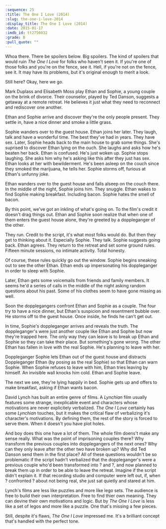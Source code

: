 ```yaml
---
:sequence: 25
:title: The One I Love (2014)
:slug: the-one-i-love-2014
:display_title: The One I Love (2014)
:date: 2015-01-17
:imdb_id: tt2756032
:grade: B
:pull_quote: ""
---
```

Whoa there. There be spoilers below. Big spoilers. The kind of spoilers that would ruin _The One I Love_ for folks who haven't seen it. If you're one of those folks and you're on the fence, see it. Hell, if you're not on the fence, see it. It may have its problems, but it's original enough to merit a look.

Still here? Okay, here we go.

Mark Duplass and Elisabeth Moss play Ethan and Sophie, a young couple on the brink of divorce. Their counselor, played by Ted Danson, suggests a getaway at a remote retreat. He believes it just what they need to reconnect and rediscover one another.

Ethan and Sophie arrive and discover they're the only people present. They settle in, have a nice dinner and smoke a little grass.

Sophie wanders over to the guest house. Ethan joins her later. They laugh, talk and have a wonderful time. The best they've had in years. They have sex. Later, Sophie heads back to the main house to grab some things. She's suprised to discover Ethan lying on the ouch. 
She laughs and asks how he's beaten her back. Ethan is confused. He's just woken up. Sophie stops laughing. She asks him why he's asking like this after they just has sex. Ethan looks at her with bewilderment. He's been asleep on the couch since they smoked the marijuana, he tells her. Sophie storms off, furious at Ethan's unfunny joke.

Ethan wanders over to the guest house and falls alseep on the couch there. In the middle of the night, Sophie joins him. They snuggle. Ethan wakes to find Sophie making breakfast. Including bacon. Sophie hates the smell of bacon.

By this point, we've got an inkling of what's going on. To the film's credit it doesn't drag things out. Ethan and Sophie soon realize that when one of them enters the guest house alone, they're greeted by a doppleganger of the other. 

They run. Credit to the script, it's what most folks would do. But then they get to thinking about it. Especially Sophie. They talk. Sophie suggests going back. Ethan agrees. They return to the retreat and set some ground rules. Fifteen minute sessions, no intimate activity. Total honesty.

Of course, these rules quickly go out the window. Sophie begins sneaking out to see the other Ethan. Ethan ends up impersonating his doppleganger in order to sleep with Sophie. 

Later, Ethan gets some voicemails from friends and family members. It seems he'd a series of calls in the middle of the night asking random questions about his past. Some of his clothes seem to have gone missing as well.

Soon the dopplegangers confront Ethan and Sophie as a couple. The four try to have a nice dinner, but Ethan's suspicion and resentment bubble over. He storms off to the guest house. Once inside, he finds he can't get out.

In time, Sophie's doppleganger arrives and reveals the truth. The doppleganger's were just another couple like Ethan and Sophie but now they're trapped here. The only way they can leave is to break up Ethan and Sophie so they can take their place. But something's gone wrong. The other Ethan has fallen in love with the real Sophie. He's planning to leave with her.

Doppleganger Sophie lets Ethan out of the guest house and distracts Doppleganger Ethan (by posing as the real Sophie) so that Ethan can warn Sophie. When Sophie refuses to leave with him, Ethan tries leaving by himself. An invisible wall knocks him cold. Ethan and Sophie leave. 

The next we see, they're lying happily in bed. Sophie gets up and offers to make breakfast, asking if Ethan wants bacon.


David Lynch has built an entire genre of films. A _Lynchian_ film usually features some strange, inexplicable event and characters whose motivations are never explicitely verbalized. _The One I Love_ certainly has some _Lynchian_ touches, but it makes the critical flaw of verbalizing it's character's motivations. By defining them, the rest of the story is forced to serve them. When it doesn't you have plot holes.

And boy does this one have a lot of them. The whole film doens't make any sense really. What was the point of imprisoning couples there? Why transform the previous couples into dopplegangers of the next ones? Why can they only leave after the other two have broken up? Why did Ted Danson send them in the first place? All of these questions wouldn't be so problematic if the script hadn't verbalized that the doppleganger's were a previous couple who'd been transformed into ? and ?, and now planned to break them up in order to be able to leave the retreat. Imagine if the script didn't explain it. If that recording studio and computer were left out, if, when ? confronted ? about not being real, she just sat quietly and stared at him. 

Lynch's films are less like puzzles and more like lego sets. The audience is free to build their own interpretation. Free to find thier own meaning. They can devine their own motivations and logic. But by _The One I Love_ is less like a set of legos and more like a puzzle. One that's missing a few pieces.

Still, despite it's flaws, _The One I Love_ impressed me. It's a brilliant concept that's handled with the perfect tone. 

